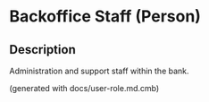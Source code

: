 # Backoffice Staff (Person)

## Description
Administration and support staff within the bank.



(generated with docs/user-role.md.cmb)

